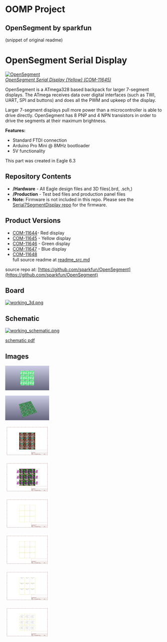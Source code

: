 # OOMP Project  
## OpenSegment  by sparkfun  
  
(snippet of original readme)  
  
OpenSegment Serial Display  
==========================  
  
[![OpenSegment](https://dlnmh9ip6v2uc.cloudfront.net/images/products/1/1/6/4/5/11644,45,46,47,48-01.jpg)    
*OpenSegment Serial Display (Yellow) (COM-11645)*](https://www.sparkfun.com/products/11645)  
  
OpenSegment is a ATmega328 based backpack for larger 7-segment displays. The ATmega receives data over digital interfaces (such as TWI, UART, SPI and buttons) and does all the PWM and upkeep of the display.   
  
Larger 7-segment displays pull more power than a microcontroller is able to drive directly. OpenSegment has 8 PNP and 4 NPN transistors in order to drive the segments at their maximum brightness.  
  
**Features:**  
* Standard FTDI connection  
* Arduino Pro Mini @ 8MHz bootloader  
* 5V functionality  
  
This part was created in Eagle 6.3  
  
Repository Contents  
-------------------  
* **/Hardware** - All Eagle design files and 3D files(.brd, .sch,)  
* **/Production** - Test bed files and production panel files  
* **Note:** Firmware is not included in this repo. Please see the [Serial7SegmentDisplay repo](https://github.com/sparkfun/Serial7SegmentDisplay) for the firmware.   
  
Product Versions  
----------------  
* [COM-11644](https://www.sparkfun.com/products/11644)- Red display  
* [COM-11645](https://www.sparkfun.com/products/11645) - Yellow display  
* [COM-11646](https://www.sparkfun.com/products/11646) - Green display  
* [COM-11647](https://www.sparkfun.com/products/11647) - Blue display  
* [COM-11648](https://www.sparkfun.com/products/11648)   
  full source readme at [readme_src.md](readme_src.md)  
  
source repo at: [https://github.com/sparkfun/OpenSegment](https://github.com/sparkfun/OpenSegment)  
## Board  
  
[![working_3d.png](working_3d_600.png)](working_3d.png)  
## Schematic  
  
[![working_schematic.png](working_schematic_600.png)](working_schematic.png)  
  
[schematic pdf](working_schematic.pdf)  
## Images  
  
[![working_3D_bottom.png](working_3D_bottom_140.png)](working_3D_bottom.png)  
  
[![working_3D_top.png](working_3D_top_140.png)](working_3D_top.png)  
  
[![working_assembly_page_01.png](working_assembly_page_01_140.png)](working_assembly_page_01.png)  
  
[![working_assembly_page_02.png](working_assembly_page_02_140.png)](working_assembly_page_02.png)  
  
[![working_assembly_page_03.png](working_assembly_page_03_140.png)](working_assembly_page_03.png)  
  
[![working_assembly_page_04.png](working_assembly_page_04_140.png)](working_assembly_page_04.png)  
  
[![working_assembly_page_05.png](working_assembly_page_05_140.png)](working_assembly_page_05.png)  
  
[![working_assembly_page_06.png](working_assembly_page_06_140.png)](working_assembly_page_06.png)  

